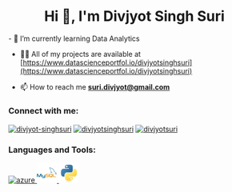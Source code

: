 <h1 align="center">Hi 👋, I'm Divjyot Singh Suri</h1>
- 🌱 I’m currently learning Data Analytics

- 👨‍💻 All of my projects are available at [https://www.datascienceportfol.io/divjyotsinghsuri](https://www.datascienceportfol.io/divjyotsinghsuri)

- 📫 How to reach me **suri.divjyot@gmail.com**

<h3 align="left">Connect with me:</h3>
<p align="left">
<a href="https://linkedin.com/in/divjyot-singhsuri" target="blank"><img align="center" src="https://raw.githubusercontent.com/rahuldkjain/github-profile-readme-generator/master/src/images/icons/Social/linked-in-alt.svg" alt="divjyot-singhsuri" height="30" width="40" /></a>
<a href="https://instagram.com/divjyotsinghsuri" target="blank"><img align="center" src="https://raw.githubusercontent.com/rahuldkjain/github-profile-readme-generator/master/src/images/icons/Social/instagram.svg" alt="divjyotsinghsuri" height="30" width="40" /></a>
<a href="https://www.leetcode.com/divjyotsuri" target="blank"><img align="center" src="https://raw.githubusercontent.com/rahuldkjain/github-profile-readme-generator/master/src/images/icons/Social/leet-code.svg" alt="divjyotsuri" height="30" width="40" /></a>
</p>

<h3 align="left">Languages and Tools:</h3>
<p align="left"> <a href="https://azure.microsoft.com/en-in/" target="_blank" rel="noreferrer"> <img src="https://www.vectorlogo.zone/logos/microsoft_azure/microsoft_azure-icon.svg" alt="azure" width="40" height="40"/> </a> <a href="https://www.mysql.com/" target="_blank" rel="noreferrer"> <img src="https://raw.githubusercontent.com/devicons/devicon/master/icons/mysql/mysql-original-wordmark.svg" alt="mysql" width="40" height="40"/> </a> <a href="https://www.python.org" target="_blank" rel="noreferrer"> <img src="https://raw.githubusercontent.com/devicons/devicon/master/icons/python/python-original.svg" alt="python" width="40" height="40"/> </a> </p>
